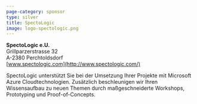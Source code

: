 ```yaml
---
page-category: sponsor
type: silver
title: SpectoLogic
image: logo-spectologic.png
---
```


**SpectoLogic e.U.**<br/>
Grillparzerstrasse 32<br/>
A-2380 Perchtoldsdorf<br/>
[www.spectologic.com](http://www.spectologic.com/)

SpectoLogic unterstützt Sie bei der Umsetzung Ihrer Projekte mit Microsoft Azure Cloudtechnologien. Zusätzlich beschleunigen wir Ihren Wissensaufbau zu neuen Themen durch maßgeschneiderte Workshops, Prototyping und Proof-of-Concepts.